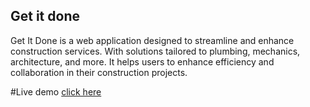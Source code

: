 ## Get it done

Get It Done is a web application designed to streamline and enhance construction services.
With solutions tailored to plumbing, mechanics, architecture, and more.
It helps users to enhance efficiency and collaboration in their construction projects.

#Live demo
[click here](https://get-it-done-bay.vercel.app/)

